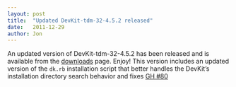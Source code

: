 ```yaml
---
layout: post
title:  "Updated DevKit-tdm-32-4.5.2 released"
date:   2011-12-29
author: Jon
---
```

An updated version of DevKit-tdm-32-4.5.2 has been released and is available from the [downloads](http://rubyinstaller.org/downloads/) page. Enjoy!
This version includes an updated version of the <code>dk.rb</code> installation script that better handles the DevKit’s
installation directory search behavior and fixes [GH #80](https://github.com/oneclick/rubyinstaller/issues/80)
